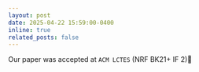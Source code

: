 ```yaml
---
layout: post
date: 2025-04-22 15:59:00-0400
inline: true
related_posts: false
---
```

Our paper was accepted at `ACM LCTES` (NRF BK21+ IF 2):tada:

